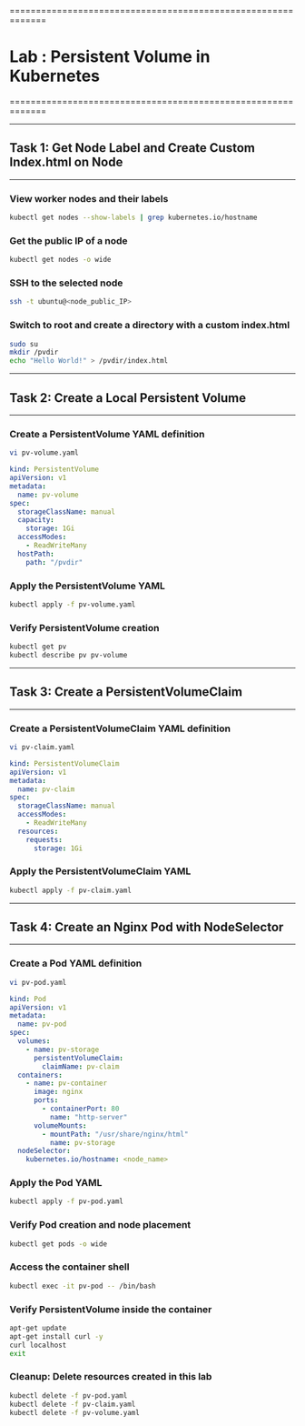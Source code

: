  =============================================================
# Lab : Persistent Volume in Kubernetes
=============================================================

----------------------------------------------------------------------------
## Task 1: Get Node Label and Create Custom Index.html on Node
----------------------------------------------------------------------------

### View worker nodes and their labels
```sh
kubectl get nodes --show-labels | grep kubernetes.io/hostname
```

### Get the public IP of a node
```sh
kubectl get nodes -o wide
```

### SSH to the selected node
```sh
ssh -t ubuntu@<node_public_IP>
```

### Switch to root and create a directory with a custom index.html
```sh
sudo su
mkdir /pvdir
echo "Hello World!" > /pvdir/index.html
```

--------------------------------------------------------------------------------
## Task 2: Create a Local Persistent Volume
--------------------------------------------------------------------------------

### Create a PersistentVolume YAML definition
```sh
vi pv-volume.yaml
```
```yaml
kind: PersistentVolume
apiVersion: v1
metadata:
  name: pv-volume
spec:
  storageClassName: manual
  capacity:
    storage: 1Gi
  accessModes:
    - ReadWriteMany
  hostPath:
    path: "/pvdir"
```

### Apply the PersistentVolume YAML
```sh
kubectl apply -f pv-volume.yaml
```

### Verify PersistentVolume creation
```sh
kubectl get pv
kubectl describe pv pv-volume
```

------------------------------------------------------------------------------------
## Task 3: Create a PersistentVolumeClaim
------------------------------------------------------------------------------------

### Create a PersistentVolumeClaim YAML definition
```sh
vi pv-claim.yaml
```
```yaml
kind: PersistentVolumeClaim
apiVersion: v1
metadata:
  name: pv-claim
spec:
  storageClassName: manual
  accessModes:
    - ReadWriteMany
  resources:
    requests:
      storage: 1Gi
```

### Apply the PersistentVolumeClaim YAML
```sh
kubectl apply -f pv-claim.yaml
```

----------------------------------------------------------------------------------------
## Task 4: Create an Nginx Pod with NodeSelector
----------------------------------------------------------------------------------------

### Create a Pod YAML definition
```sh
vi pv-pod.yaml
```
```yaml
kind: Pod
apiVersion: v1
metadata:
  name: pv-pod
spec:
  volumes:
    - name: pv-storage
      persistentVolumeClaim:
        claimName: pv-claim
  containers:
    - name: pv-container
      image: nginx
      ports:
        - containerPort: 80
          name: "http-server"
      volumeMounts:
        - mountPath: "/usr/share/nginx/html"
          name: pv-storage
  nodeSelector:
    kubernetes.io/hostname: <node_name>
```

### Apply the Pod YAML
```sh
kubectl apply -f pv-pod.yaml
```

### Verify Pod creation and node placement
```sh
kubectl get pods -o wide
```

### Access the container shell
```sh
kubectl exec -it pv-pod -- /bin/bash
```

### Verify PersistentVolume inside the container
```sh
apt-get update
apt-get install curl -y
curl localhost
exit
```

### Cleanup: Delete resources created in this lab
```sh
kubectl delete -f pv-pod.yaml
kubectl delete -f pv-claim.yaml
kubectl delete -f pv-volume.yaml

